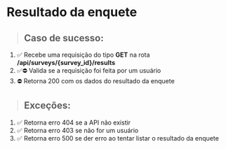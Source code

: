 # Resultado da enquete

> ## Caso de sucesso:
1. ✅ Recebe uma requisição do tipo **GET** na rota **/api/surveys/{survey_id}/results**
1. ✅⛔️ Valida se a requisição foi feita por <!--  -->um usuário
1. ⛔️ Retorna 200 com os dados do resultado da enquete
> ## Exceções:
1. ✅ Retorna erro 404 se a API não existir
1. ✅ Retorna erro 403 se não for um usuário
1. ✅ Retorna erro 500 se der erro ao tentar listar o resultado da enquete